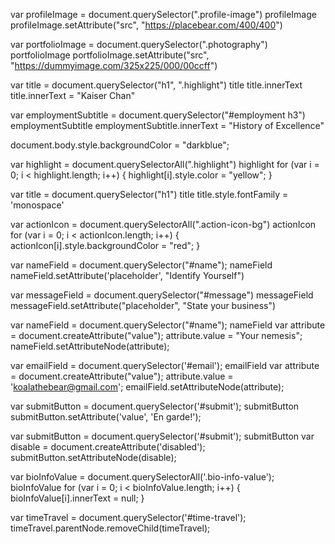 <!--  PART 1  -->

<!-- 1)
Select the element that contains the profile image (hint: look for the class). Change the src attribute so it points to a picture of your choosing instead. -->

var profileImage = document.querySelector(".profile-image")
profileImage
profileImage.setAttribute("src", "https://placebear.com/400/400")


<!-- 1)
Use the same approach to select the element that contains the photo of the sky and change the src attribute to another picture URL of your choosing. -->

var portfolioImage = document.querySelector(".photography")
portfolioImage
portfolioImage.setAttribute("src", "https://dummyimage.com/325x225/000/00ccff")


<!-- 2)
Select the heading that says "Panda the Bear" and change it to your own name. -->

var title = document.querySelector("h1", ".highlight")
title
title.innerText
title.innerText = "Kaiser Chan"


<!-- 3)
Select the heading that says "Employment" and change it to something else. (hint: use a descendant selector) -->

var employmentSubtitle = document.querySelector("#employment h3")
employmentSubtitle
employmentSubtitle.innerText = "History of Excellence"


<!-- 4)
Change the colour of the body -->

document.body.style.backgroundColor = "darkblue";


<!-- 5)
Change the colour of each element using the highlight class. Use a for loop to do this. -->

var highlight = document.querySelectorAll(".highlight")
highlight
for (var i = 0; i < highlight.length; i++) {
    highlight[i].style.color = "yellow";
}


<!-- 6)
Change the font family of the h1 to 'monospace'. -->

var title = document.querySelector("h1")
title
title.style.fontFamily = 'monospace'


<!-- 7)
Find a way to select the round icons in the sidebar and then change their colour. -->

var actionIcon = document.querySelectorAll(".action-icon-bg")
actionIcon
for (var i = 0; i < actionIcon.length; i++) {
    actionIcon[i].style.backgroundColor = "red";
}


<!-- 8)
Scroll down to the contact form. Change the placeholder attribute of the name field to "identify yourself". -->

var nameField = document.querySelector("#name");
nameField
nameField.setAttribute('placeholder', "Identify Yourself")


<!-- 9)
Change the placeholder attribute of the message field to "state your business". -->

var messageField = document.querySelector("#message")
messageField
messageField.setAttribute("placeholder", "State your business")


<!-- 10)
Give the name field a "value" attribute of "your nemesis". -->

var nameField = document.querySelector("#name");
nameField
var attribute = document.createAttribute("value");
attribute.value = "Your nemesis";
nameField.setAttributeNode(attribute);


<!-- 11)
Change the value attribute of the email field to "koalathebear@gmail.com". -->

var emailField = document.querySelector('#email');
emailField
var attribute = document.createAttribute("value");
attribute.value = 'koalathebear@gmail.com';
emailField.setAttributeNode(attribute);


<!-- 12)
Change the value of the submit button on the contact form to "En garde!". -->

var submitButton = document.querySelector('#submit');
submitButton
submitButton.setAttribute('value', 'En garde!');


<!-- 13)
We should stop Koala from sending an email to Panda that they might regret! Find a way to disable the submit button (hint: familiarize yourself with the disabled attribute). -->

var submitButton = document.querySelector('#submit');
submitButton
var disable = document.createAttribute('disabled');
submitButton.setAttributeNode(disable);

<!-- 14)
We should help Panda protect their privacy by erasing their personal details from the sidebar. -->

var bioInfoValue = document.querySelectorAll('.bio-info-value');
bioInfoValue
for (var i = 0; i < bioInfoValue.length; i++) {
    bioInfoValue[i].innerText = null;
}



<!--  PART 2  -->

<!-- Removing Elements from DOM  -->
<!-- 1)
Panda the Bear is lying about their skills! Take the "time travel" skill off the page to satisfy your personal sense of justice. Use your googling and docs-skimming skillz to find a jQuery function that will allow you to remove elements from the DOM. (hint: there are multiple ways of doing this, but the parent() function might be useful when it comes to selecting the right element) -->

var timeTravel = document.querySelector('#time-travel');
timeTravel.parentNode.removeChild(timeTravel);
